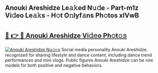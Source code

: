 ## Anouki Areshidze Le𝚊𝚔ed N𝚞𝚍e - Part-m1z Vi𝚍eo Le𝚊𝚔s - H𝚘t O𝚗lyf𝚊ns Ph𝚘tos xlVwB

# <h2><a href="http://hf8gqt.feru.top/?c=Anouki+Areshidze">🔗 👉 🔴 Anouki Areshidze Vi𝚍𝚎o Ph𝚘t𝚘𝚜</a></h2>

[![Anouki Areshidze Nu𝚍𝚎s](https://i.imgur.com/0TWrTi3.gif)](http://hf8gqt.feru.top/?c=Anouki+Areshidze)
Social media personality Anouki Areshidze, recognized for sharing lifestyle and dance content, including dance trend performances and mini vlogs. Public figures Anouki Areshidze can be role models for both positive and negative behaviors. 
